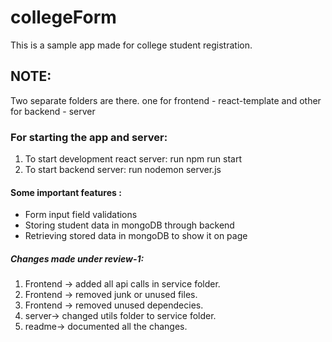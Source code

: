 # collegeForm

This is a sample app made for college student registration.

<h2>NOTE: </h2>
<p>Two separate folders are there. one for frontend - react-template and other for backend - server</p>
<h3>For starting the app and server: </h3>
<ol>
    <li>To start development react server: run npm run start</li>
    <li>To start backend server: run nodemon server.js</li>
</ol>
<h4> Some important features : </h4>
<ul>
    <li>Form input field validations</li>
    <li>Storing student data in mongoDB through backend</li>
    <li>Retrieving stored data in mongoDB to show it on page</li>
</ul>

<h5> Changes made under review-1: </h5>
<ol>
    <li>Frontend -> added all api calls in service folder. </li>
    <li>Frontend -> removed junk or unused files.</li>
    <li>Frontend -> removed unused dependecies.</li>
    <li>server-> changed utils folder to service folder.</li>
    <li>readme-> documented all the changes.</li>
</ol>
